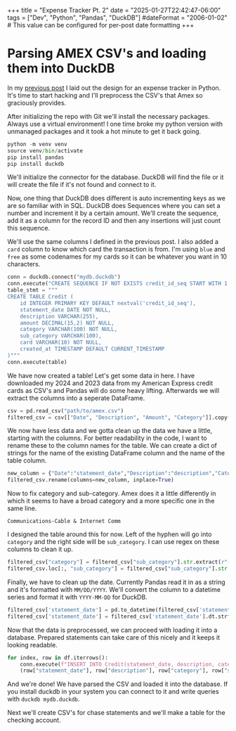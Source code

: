 +++
title = "Expense Tracker Pt. 2"
date = "2025-01-27T22:42:47-06:00" 
tags = ["Dev", "Python", "Pandas", "DuckDB"]
#dateFormat = "2006-01-02" # This value can be configured for per-post date formatting
+++

# Parsing AMEX CSV's and loading them into DuckDB

In my [previous post](./expense-tracker.md) I laid out the design for an expense tracker in Python. It's time to start hacking and I'll preprocess the CSV's that Amex so graciously provides. 

After initializing the repo with Git we'll install the necessary packages. Always use a virtual environment! I one time broke my python version with unmanaged packages and it took a hot minute to get it back going. 

```python
python -m venv venv
source venv/bin/activate
pip install pandas
pip install duckdb
```

We'll initialize the connector for the database. DuckDB will find the file or it will create the file if it's not found and connect to it. 

Now, one thing that DuckDB does different is auto incrementing keys as we are so familiar with in SQL. DuckDB does Sequences where you can set a number and increment it by a certain amount. We'll create the sequence, add it as a column for the record ID and then any insertions will just count this sequence. 

We'll use the same columns I defined in the previous post. I also added a `card` column to know which card the transaction is from. I'm using `blue` and `free` as some codenames for my cards so it can be whatever you want in 10 characters. 

```python
conn = duckdb.connect("mydb.duckdb")
conn.execute("CREATE SEQUENCE IF NOT EXISTS credit_id_seq START WITH 1 INCREMENT BY 1;")
table_stmt = """
CREATE TABLE Credit (
    id INTEGER PRIMARY KEY DEFAULT nextval('credit_id_seq'),
    statement_date DATE NOT NULL,
    description VARCHAR(255),
    amount DECIMAL(15,2) NOT NULL,
    category VARCHAR(100) NOT NULL,
    sub_category VARCHAR(100),
    card VARCHAR(10) NOT NULL,
    created_at TIMESTAMP DEFAULT CURRENT_TIMESTAMP
)"""
conn.execute(table)
```

We have now created a table! Let's get some data in here. I have downloaded my 2024 and 2023 data from my American Express credit cards as CSV's and Pandas will do some heavy lifting. Afterwards we will extract the columns into a seperate DataFrame.

```python
csv = pd.read_csv("path/to/amex.csv")
filtered_csv = csv[["Date", "Description", "Amount", "Category"]].copy()
```

We now have less data and we gotta clean up the data we have a little, starting with the columns. For better readability in the code, I want to rename these to the column names for the table. We can create a dict of strings for the name of the existing DataFrame column and the name of the table column. 

```python
new_column = {"Date":"statement_date","Description":"description","Category":"sub_category","Amount":"amount"}
filtered_csv.rename(columns=new_column, inplace=True)
```

Now to fix category and sub-category. Amex does it a little differently in which it seems to have a broad category and a more specific one in the same line. 

`Communications-Cable & Internet Comm`

I designed the table around this for now. Left of the hyphen will go into `category` and the right side will be `sub_category`. I can use regex on these columns to clean it up. 

```python
filtered_csv["category"] = filtered_csv["sub_category"].str.extract(r"(.+)-")
filtered_csv.loc[:, "sub_category"] = filtered_csv["sub_category"].str.replace(".+-","", regex=True)
```

Finally, we have to clean up the date. Currently Pandas read it in as a string and it's formatted with `MM/DD/YYYY`. We'll convert the column to a datetime series and format it with `YYYY-MM-DD` for DuckDB.

```python
filtered_csv['statement_date'] = pd.to_datetime(filtered_csv['statement_date'],format="%m/%d/%Y")
filtered_csv['statement_date'] = filtered_csv['statement_date'].dt.strftime('%Y-%m-%d')
```

Now that the data is preprocessed, we can proceed with loading it into a database. Prepared statements can take care of this nicely and it keeps it looking readable. 

```python
for index, row in df.iterrows():
    conn.execute(f"INSERT INTO Credit(statement_date, description, category, sub_category, amount, card) VALUES (?,?,?,?,?,?)", 
    (row["statement_date"], row["description"], row["category"], row["sub_category"], row["amount"],card))
```

And we're done! We have parsed the CSV and loaded it into the database. If you install duckdb in your system you can connect to it and write queries with `duckdb mydb.duckdb`.

Next we'll create CSV's for chase statements and we'll make a table for the checking account. 
